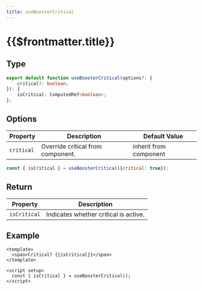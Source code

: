 ```yaml
---
title: useBoosterCritical
---
```


# {{$frontmatter.title}}

## Type

```typescript
export default function useBoosterCritical(options?: {
    critical?: boolean;
}): {
    isCritical: ComputedRef<boolean>;
};
```

## Options

| Property   | Description                       | Default Value          |
| ---------- | --------------------------------- | ---------------------- |
| `critical` | Override critical from component. | inherit from component |

```js
const { isCritical } = useBoosterCritical({critical: true});
```

## Return

| Property     | Description                           |
| ------------ | ------------------------------------- |
| `isCritical` | Indicates whether critical is active. |

## Example

```vue
<template>
  <span>Critical? {{isCritical}}</span>
</template>

<script setup>
  const { isCritical } = useBoosterCritical();
</script>
```
